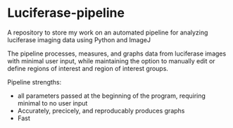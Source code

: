 # Luciferase-pipeline
A repository to store my work on an automated pipeline for analyzing luciferase imaging data using Python and ImageJ

The pipeline processes, measures, and graphs data from luciferase images with minimal user input,
while maintaining the option to manually edit or define regions of interest and region of interest groups.

Pipeline strengths:
* all parameters passed at the beginning of the program, requiring minimal to no user input 
* Accurately, precicely, and reproducably produces graphs
* Fast
